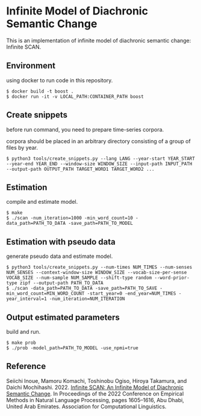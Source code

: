 # Infinite Model of Diachronic Semantic Change

This is an implementation of infinite model of diachronic semantic change: Infinite SCAN.

## Environment

using docker to run code in this repository.

```
$ docker build -t boost .
$ docker run -it -v LOCAL_PATH:CONTAINER_PATH boost
```

## Create snippets

before run command, you need to prepare time-series corpora.

corpora should be placed in an arbitrary directory consisting of a group of files by year.

```
$ python3 tools/create_snippets.py --lang LANG --year-start YEAR_START --year-end YEAR_END --window-size WINDOW_SIZE --input-path INPUT_PATH --output-path OUTPUT_PATH TARGET_WORD1 TARGET_WORD2 ...
```

## Estimation

compile and estimate model.

```
$ make
$ ./scan -num_iteration=1000 -min_word_count=10 -data_path=PATH_TO_DATA -save_path=PATH_TO_MODEL
```

## Estimation with pseudo data

generate pseudo data and estimate model.

```
$ python3 tools/create_snippets.py --num-times NUM_TIMES --num-senses NUM_SENSES --context-window-size WINDOW_SIZE --vocab-size-per-sense VOCAB_SIZE --num-sample NUM_SAMPLE --shift-type random --word-prior-type zipf --output-path PATH_TO_DATA
$ ./scan -data_path=PATH_TO_DATA -save_path=PATH_TO_SAVE -min_word_count=MIN_WORD_COUNT -start_year=0 -end_year=NUM_TIMES -year_interval=1 -num_iteration=NUM_ITERATION
```

## Output estimated parameters

build and run.

```
$ make prob
$ ./prob -model_path=PATH_TO_MODEL -use_npmi=true
```

## Reference

Seiichi Inoue, Mamoru Komachi, Toshinobu Ogiso, Hiroya Takamura, and Daichi Mochihashi. 2022. [Infinite SCAN: An Infinite Model of Diachronic Semantic Change](https://aclanthology.org/2022.emnlp-main.104/). In Proceedings of the 2022 Conference on Empirical Methods in Natural Language Processing, pages 1605–1616, Abu Dhabi, United Arab Emirates. Association for Computational Linguistics.

